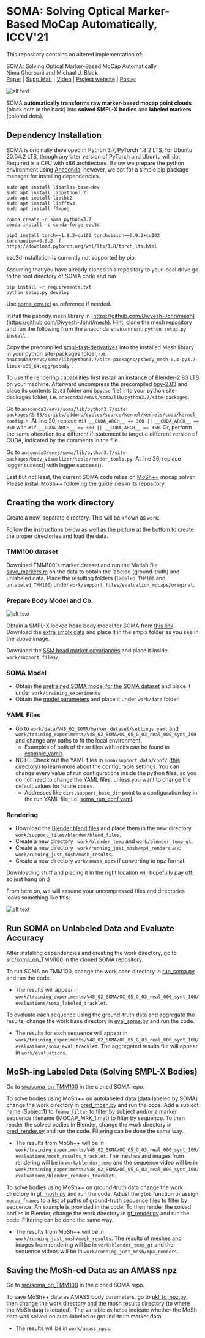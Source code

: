 # SOMA: Solving Optical Marker-Based MoCap Automatically, ICCV'21

This repository contains an altered implementation of:

SOMA: Solving Optical Marker-Based MoCap Automatically\
Nima Ghorbani and Michael J. Black\
[Paper](https://download.is.tue.mpg.de/soma/SOMA_ICCV21.pdf) | [Supp.Mat.](https://download.is.tue.mpg.de/soma/SOMA_Suppmat.pdf) | [Video](https://www.youtube.com/watch?v=BEFCqIefLA8&t=1s&ab_channel=MichaelBlack) | [Project website](https://soma.is.tue.mpg.de/) | [Poster](https://download.is.tue.mpg.de/soma/SOMA_Poster.pdf)

![alt text](https://download.is.tue.mpg.de/soma/tutorials/soma_github_teaser.gif "mocap point clouds (black dots in the back) turned into labeled markers (colored dots)")

SOMA **automatically transforms raw marker-based mocap point clouds** (black dots in the back) into **solved SMPL-X bodies** and **labeled markers** (colored dots).

## Dependency Installation

SOMA is originally developed in Python 3.7, PyTorch 1.8.2 LTS, for Ubuntu 20.04.2 LTS, though any later version of PyTorch and Ubuntu will do.
Required is a CPU with x86 architecture.
Below we prepare the python environment using [Anaconda](https://www.anaconda.com/products/individual), 
however, we opt for a simple pip package manager for installing dependencies.

````
sudo apt install libatlas-base-dev
sudo apt install libpython3.7
sudo apt install libtbb2
sudo apt install libfftw3
sudo apt install ffmpeg

conda create -n soma python=3.7 
conda install -c conda-forge ezc3d

pip3 install torch==1.8.2+cu102 torchvision==0.9.2+cu102 torchaudio==0.8.2 -f https://download.pytorch.org/whl/lts/1.8/torch_lts.html

````
ezc3d installation is currently not supported by pip.

Assuming that you have already cloned this repository to your local drive 
go to the root directory of SOMA code and run
````
pip install -r requirements.txt
python setup.py develop
````
Use [soma_env.txt](soma_env.txt) as reference if needed.

Install the psbody.mesh library in [https://github.com/Divyesh-Johri/mesh](https://github.com/Divyesh-Johri/mesh).
Hint: clone the mesh repository and run the following from the anaconda environment:  ````python setup.py install ````.

Copy the precompiled 
[smpl-fast-derivatives](https://download.is.tue.mpg.de/download.php?domain=soma&sfile=smpl-fast-derivatives.tar.bz2) 
into the installed Mesh library in your python site-packages folder, i.e. ````anaconda3/envs/soma/lib/python3.7/site-packages/psbody_mesh-0.4-py3.7-linux-x86_64.egg/psbody ````.

To use the rendering capabilities first install an instance of Blender-2.83 LTS on your machine.
Afterward uncompress the precompiled 
[bpy-2.83](https://download.is.tue.mpg.de/download.php?domain=soma&sfile=blender/bpy-2.83-20200908.tar.bz2) and place its contents (``` 2.83 ``` folder and ``` bpy.so ``` file) into your python site-packages folder, i.e. ````anaconda3/envs/soma/lib/python3.7/site-packages````.

Go to ```` anaconda3/envs/soma/lib/python3.7/site-packages/2.83/scripts/addons/cycles/source/kernel/kernels/cuda/kernel_config.h ````. At line 20, replace ``` #if __CUDA_ARCH__ == 300 || __CUDA_ARCH__ == 350 ``` with ``` #if __CUDA_ARCH__ >= 300 || __CUDA_ARCH__ == 350 ```. Or, perform the same alteration to a different if-statement to target a different version of CUDA, indicated by the comments in the file.

Go to ```` anaconda3/envs/soma/lib/python3.7/site-packages/body_visualizer/tools/render_tools.py ````. At line 26, replace logger.sucess() with logger.success().

Last but not least, the current SOMA code relies on [MoSh++](https://github.com/Divyesh-Johri/moshpp) mocap solver. 
Please install MoSh++ following the guidelines in its repository.


## Creating the work directory
Create a new, separate directory. This will be known as ```` work ````.

Follow the instructions below as well as the picture at the bottom to create the proper directories and load the data.

### TMM100 dataset
Download TMM100's marker dataset and run the Matlab file [save_markers.m](create_datasets/save_markers.m) on the data to obtain the labeled (ground-truth) and unlabeled data.
Place the resulting folders (```labeled_TMM100``` and ```unlabeled_TMM100```) under ```` work/support_files/evaluation_mocaps/original ````.

### Prepare Body Model and Co.
<img alt="alt text" src="smplx_dir.png" title="SMPL-X Directory"/>

Obtain a SMPL-X locked head body model for SOMA from [this link](https://smpl-x.is.tue.mpg.de/download.php).
Download the [extra smplx data](https://download.is.tue.mpg.de/download.php?domain=soma&sfile=smplx/extra_smplx_data.tar.bz2)
and place it in the smplx folder as you see in the above image.

Download the
[SSM head marker covariances](https://download.is.tue.mpg.de/soma/ssm_head_marker_corr.npz) and place it inside ```` work/support_files/ ````.

### SOMA Model
- Obtain the 
[pretrained SOMA model for the SOMA dataset](https://download.is.tue.mpg.de/download.php?domain=soma&sfile=training_experiments/V48_02_SOMA.tar.bz2) and place it under ```` work/training_experiments ````
- Obtain the [model parameters](https://download.is.tue.mpg.de/download.php?domain=soma&sfile=smplx/data/V48_01_SOMA.tar.bz2) and place it under ```` work/data ```` folder.

### YAML Files
- Go to ```` work/data/V48_02_SOMA/marker_dataset/settings.yaml ```` and ```` work/training_experiments/V48_02_SOMA/OC_05_G_03_real_000_synt_100 ```` and change any paths to fit the local environment.
    - Examples of both of these files with edits can be found in [example_yamls](example_yamls/).
- NOTE: Check out the YAML files in `````` soma/support_data/conf/ `````` ([this directory](support_data/conf/)) to learn more about the configurable settings. You can change every value of run configurations inside the python files, so you do not need to change the YAML files, unless you want to change the default values for future cases. 
    - Addresses like ```` dirs.support_base_dir ```` point to a configuration key in the run YAML file; i.e. [soma_run_conf.yaml](support_data/conf/soma_run_conf.yaml).

### Rendering
- Download the [Blender blend files](https://download.is.tue.mpg.de/download.php?domain=soma&sfile=blender/blend_files.tar.bz2)
and place them in the new directory ```` work/support_files/blender/blend_files ````.
- Create a new directory ``` work/blender_temp``` and ``` work/blender_temp_gt ```.
- Create a new directory ``` work/running_just_mosh/mp4_renders``` and ``` work/running_just_mosh/mosh_results ```.
- Create a new directory ``` work/amass_npzs ``` if converting to npz format.

Downloading stuff and placing it in the right location will hopefully pay off; so just hang on :)

From here on, we will assume your uncompressed files and directories looks something like this:

<img alt="alt text" src="work_dir.png" title="An example of a SOMA work directory"/>


## Run SOMA on Unlabeled Data and Evaluate Accuracy

After installing dependencies and creating the work directory, go to [src/soma_on_TMM100](src/soma_on_TMM100/) in the cloned SOMA repository.

To run SOMA on TMM100, change the work base directory in [run_soma.py](src/soma_on_TMM100/run_soma.py) and run the code.

  - The results will appear in `work/training_experiments/V48_02_SOMA/OC_05_G_03_real_000_synt_100/evaluations/soma_labeled_tracklet`.

To evaluate each sequence using the ground-truth data and aggregate the results, change the work base directory in [eval_soma.py](src/soma_on_TMM100/eval_soma.py) and run the code.
    
  - The results for each sequence will appear in `work/training_experiments/V48_02_SOMA/OC_05_G_03_real_000_synt_100/evaluations/soma_eval_tracklet`. The aggregated results file will appear in `work/evaluations`.


## MoSh-ing Labeled Data (Solving SMPL-X Bodies)

Go to [src/soma_on_TMM100](src/soma_on_TMM100/) in the cloned SOMA repo.

To solve bodies using MoSh++ on autolabeled data (data labeled by SOMA) change the work directory in [pred_mosh.py](src/soma_on_TMM100/pred_mosh.py) and run the code. Add a subject name (Subject1) to `fname_filter` to filter by subject and/or a marker sequence filename (MOCAP_MRK_1.mat) to filter by sequence. To then render the solved bodies in Blender, change the work directory in [pred_render.py](src/soma_on_TMM100/pred_render.py) and run the code. Filtering can be done the same way.
    
  - The results from MoSh++ will be in `work/training_experiments/V48_02_SOMA/OC_05_G_03_real_000_synt_100/evaluations/mosh_results_tracklet`. The meshes and images from rendering will be in `work/blender_temp` and the sequence video will be in `work/training_experiments/V48_02_SOMA/OC_05_G_03_real_000_synt_100/evaluations/blender_renders_tracklet`.

To solve bodies using MoSh++ on ground-truth data change the work directory in [gt_mosh.py](src/soma_on_TMM100/gt_mosh.py) and run the code. Adjust the `glob` function or assign `mocap_fnames` to a list of paths of ground-truth sequence files to filter by sequence. An example is provided in the code. To then render the solved bodies in Blender, change the work directory in [gt_render.py](src/soma_on_TMM100/gt_render.py) and run the code. Filtering can be done the same way.

  - The results from MoSh++ will be in `work/running_just_mosh/mosh_results`. The results of meshes and images from rendering will be in `work/blender_temp_gt` and the sequence videos will be in `work/running_just_mosh/mp4_renders`. 


## Saving the MoSh-ed Data as an AMASS npz

Go to [src/soma_on_TMM100](src/soma_on_TMM100/) in the cloned SOMA repo.

To save MoSh++ data as AMASS body parameters, go to [pkl_to_npz.py](src/soma_on_TMM100/pkl_to_npz.py), then change the work directory and the mosh results directory (to where the MoSh data is located). The variable `ds` helps indicate whether the MoSh data was solved on auto-labeled or ground-truth marker data.

  - The results will be in `work/amass_npzs`.